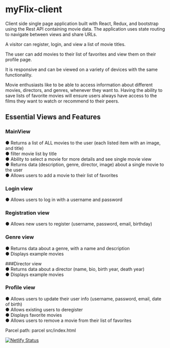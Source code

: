 # myFlix-client

Client side single page application built with React, Redux, and bootstrap using the Rest API containing movie data. The application uses state routing to navigate between views and share URLs. 

A visitor can register, login, and view a list of movie titles. 

The user can add movies to their list of favorites and view them on their profile page. 

It is responsive and can be viewed on a variety of devices with the same functionality. 

Movie enthusiasts like to be able to access information about different movies, directors, and genres, whenever they want to. Having the ability to save lists of favorite movies will ensure users always have access to the films they want to watch or recommend to their peers.


## Essential Views and Features<br>
### MainView<br>
● Returns a list of ALL movies to the user (each listed item with an image, and title)<br>
● filter movie list by title<br>
● Ability to select a movie for more details and see single movie view<br>
● Returns data (description, genre, director, image) about a single movie to the user<br>
● Allows users to add a movie to their list of favorites<br>

### Login view<br>
● Allows users to log in with a username and password<br>

### Registration view<br>
● Allows new users to register (username, password, email, birthday)<br>

### Genre view<br>
● Returns data about a genre, with a name and description<br>
● Displays example movies<br>

###Director view<br>
● Returns data about a director (name, bio, birth year, death year)<br>
● Displays example movies<br>

### Profile view<br>
● Allows users to update their user info (username, password, email, date of birth)<br>
● Allows existing users to deregister<br>
● Displays favorite movies<br>
● Allows users to remove a movie from their list of favorites<br>

Parcel path:
parcel src/index.html

[![Netlify Status](https://api.netlify.com/api/v1/badges/b82a44da-26bc-4e60-a5e1-cade6ea7b94f/deploy-status)](https://app.netlify.com/sites/myflixmcu/deploys)
